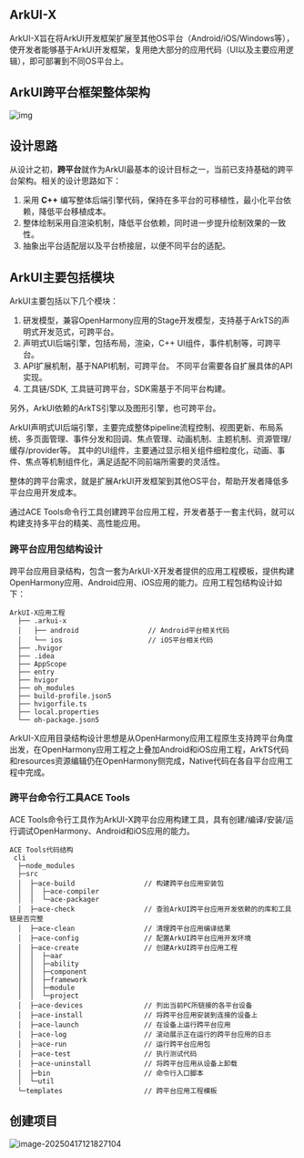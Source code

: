 ## ArkUI-X

ArkUI-X旨在将ArkUI开发框架扩展至其他OS平台（Android/iOS/Windows等），使开发者能够基于ArkUI开发框架，复用绝大部分的应用代码（UI以及主要应用逻辑），即可部署到不同OS平台上。

## ArkUI跨平台框架整体架构



![img](https://nutpi-e41b.obs.cn-north-4.myhuaweicloud.com/ArkUI-X.png)

## 设计思路

从设计之初，**跨平台**就作为ArkUI最基本的设计目标之一，当前已支持基础的跨平台架构。相关的设计思路如下：

1. 采用 **C++** 编写整体后端引擎代码，保持在多平台的可移植性，最小化平台依赖，降低平台移植成本。
2. 整体绘制采用自渲染机制，降低平台依赖，同时进一步提升绘制效果的一致性。
3. 抽象出平台适配层以及平台桥接层，以便不同平台的适配。



## ArkUI主要包括模块

ArkUI主要包括以下几个模块：

1. 研发模型，兼容OpenHarmony应用的Stage开发模型，支持基于ArkTS的声明式开发范式，可跨平台。
2. 声明式UI后端引擎，包括布局，渲染，C++ UI组件，事件机制等，可跨平台。
3. API扩展机制，基于NAPI机制，可跨平台。 不同平台需要各自扩展具体的API实现。
4. 工具链/SDK, 工具链可跨平台，SDK需基于不同平台构建。

另外，ArkUI依赖的ArkTS引擎以及图形引擎，也可跨平台。

ArkUI声明式UI后端引擎，主要完成整体pipeline流程控制、视图更新、布局系统、多页面管理、事件分发和回调、焦点管理、动画机制、主题机制、资源管理/缓存/provider等。 其中的UI组件，主要通过显示相关组件细粒度化，动画、事件、焦点等机制组件化，满足适配不同前端所需要的灵活性。

整体的跨平台需求，就是扩展ArkUI开发框架到其他OS平台，帮助开发者降低多平台应用开发成本。

通过ACE Tools命令行工具创建跨平台应用工程，开发者基于一套主代码，就可以构建支持多平台的精美、高性能应用。



### 跨平台应用包结构设计

跨平台应用目录结构，包含一套为ArkUI-X开发者提供的应用工程模板，提供构建OpenHarmony应用、Android应用、iOS应用的能力。应用工程包结构设计如下：

```
ArkUI-X应用工程
  ├── .arkui-x
  │   ├── android                 // Android平台相关代码
  │   └── ios                     // iOS平台相关代码
  ├── .hvigor
  ├── .idea
  ├── AppScope
  ├── entry
  ├── hvigor
  ├── oh_modules
  ├── build-profile.json5
  ├── hvigorfile.ts
  ├── local.properties
  └── oh-package.json5
```

ArkUI-X应用目录结构设计思想是从OpenHarmony应用工程原生支持跨平台角度出发，在OpenHarmony应用工程之上叠加Android和iOS应用工程，ArkTS代码和resources资源编辑仍在OpenHarmony侧完成，Native代码在各自平台应用工程中完成。





### 跨平台命令行工具ACE Tools

ACE Tools命令行工具作为ArkUI-X跨平台应用构建工具，具有创建/编译/安装/运行调试OpenHarmony、Android和iOS应用的能力。

```
ACE Tools代码结构
 cli
  ├─node_modules
  ├─src
  │  ├─ace-build                 // 构建跨平台应用安装包
  │  │  ├─ace-compiler
  │  │  └─ace-packager
  │  ├─ace-check                 // 查验ArkUI跨平台应用开发依赖的的库和工具链是否完整
  │  ├─ace-clean                 // 清理跨平台应用编译结果
  │  ├─ace-config                // 配置ArkUI跨平台应用开发环境
  │  ├─ace-create                // 创建ArkUI跨平台应用工程
  │  │  ├─aar
  │  │  ├─ability
  │  │  ├─component
  │  │  ├─framework
  │  │  ├─module
  │  │  └─project
  │  ├─ace-devices               // 列出当前PC所链接的各平台设备
  │  ├─ace-install               // 将跨平台应用安装到连接的设备上
  │  ├─ace-launch                // 在设备上运行跨平台应用
  │  ├─ace-log                   // 滚动展示正在运行的跨平台应用的日志
  │  ├─ace-run                   // 运行跨平台应用包
  │  ├─ace-test                  // 执行测试代码
  │  ├─ace-uninstall             // 将跨平台应用从设备上卸载
  │  ├─bin                       // 命令行入口脚本
  │  └─util
  └─templates                    // 跨平台应用工程模板
```

## 创建项目

![image-20250417121827104](https://nutpi-e41b.obs.cn-north-4.myhuaweicloud.com/image-20250417121827104.png)

